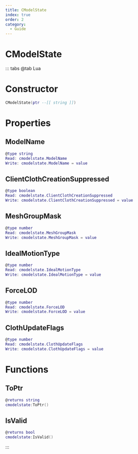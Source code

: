 ```yaml
---
title: CModelState
index: true
order: 2
category:
  - Guide
---
```


# CModelState

::: tabs
@tab Lua
# Constructor
```lua
CModelState(ptr --[[ string ]])
```
# Properties
## ModelName 
```lua
@type string
Read: cmodelstate.ModelName
Write: cmodelstate.ModelName = value
```
## ClientClothCreationSuppressed 
```lua
@type boolean
Read: cmodelstate.ClientClothCreationSuppressed
Write: cmodelstate.ClientClothCreationSuppressed = value
```
## MeshGroupMask 
```lua
@type number
Read: cmodelstate.MeshGroupMask
Write: cmodelstate.MeshGroupMask = value
```
## IdealMotionType 
```lua
@type number
Read: cmodelstate.IdealMotionType
Write: cmodelstate.IdealMotionType = value
```
## ForceLOD 
```lua
@type number
Read: cmodelstate.ForceLOD
Write: cmodelstate.ForceLOD = value
```
## ClothUpdateFlags 
```lua
@type number
Read: cmodelstate.ClothUpdateFlags
Write: cmodelstate.ClothUpdateFlags = value
```
# Functions
## ToPtr
```lua
@returns string
cmodelstate:ToPtr()
```
## IsValid
```lua
@returns bool
cmodelstate:IsValid()
```

:::